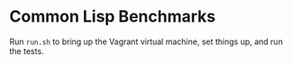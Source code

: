 # Common Lisp Benchmarks

Run `run.sh` to bring up the Vagrant virtual machine, set things up, and run the
tests.
